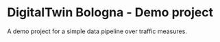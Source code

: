 # DigitalTwin Bologna - Demo project

A demo project for a simple data pipeline over traffic measures.
